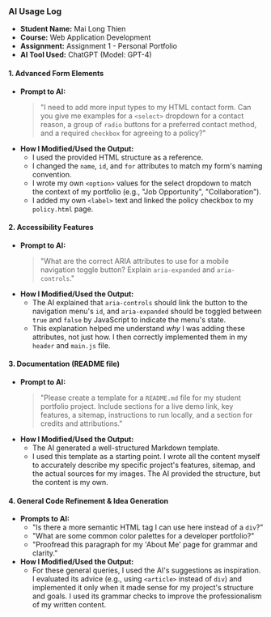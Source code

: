 ### AI Usage Log

- **Student Name:** Mai Long Thien
- **Course:** Web Application Development
- **Assignment:** Assignment 1 - Personal Portfolio
- **AI Tool Used:** ChatGPT (Model: GPT-4)

#### 1. Advanced Form Elements

- **Prompt to AI:**
  > "I need to add more input types to my HTML contact form. Can you give me examples for a `<select>` dropdown for a contact reason, a group of `radio` buttons for a preferred contact method, and a required `checkbox` for agreeing to a policy?"
- **How I Modified/Used the Output:**
  - I used the provided HTML structure as a reference.
  - I changed the `name`, `id`, and `for` attributes to match my form's naming convention.
  - I wrote my own `<option>` values for the select dropdown to match the context of my portfolio (e.g., "Job Opportunity", "Collaboration").
  - I added my own `<label>` text and linked the policy checkbox to my `policy.html` page.

#### 2. Accessibility Features

- **Prompt to AI:**
  > "What are the correct ARIA attributes to use for a mobile navigation toggle button? Explain `aria-expanded` and `aria-controls`."
- **How I Modified/Used the Output:**
  - The AI explained that `aria-controls` should link the button to the navigation menu's `id`, and `aria-expanded` should be toggled between `true` and `false` by JavaScript to indicate the menu's state.
  - This explanation helped me understand _why_ I was adding these attributes, not just how. I then correctly implemented them in my `header` and `main.js` file.

#### 3. Documentation (README file)

- **Prompt to AI:**
  > "Please create a template for a `README.md` file for my student portfolio project. Include sections for a live demo link, key features, a sitemap, instructions to run locally, and a section for credits and attributions."
- **How I Modified/Used the Output:**
  - The AI generated a well-structured Markdown template.
  - I used this template as a starting point. I wrote all the content myself to accurately describe my specific project's features, sitemap, and the actual sources for my images. The AI provided the structure, but the content is my own.

#### 4. General Code Refinement & Idea Generation

- **Prompts to AI:**
  - "Is there a more semantic HTML tag I can use here instead of a `div`?"
  - "What are some common color palettes for a developer portfolio?"
  - "Proofread this paragraph for my 'About Me' page for grammar and clarity."
- **How I Modified/Used the Output:**
  - For these general queries, I used the AI's suggestions as inspiration. I evaluated its advice (e.g., using `<article>` instead of `div`) and implemented it only when it made sense for my project's structure and goals. I used its grammar checks to improve the professionalism of my written content.
